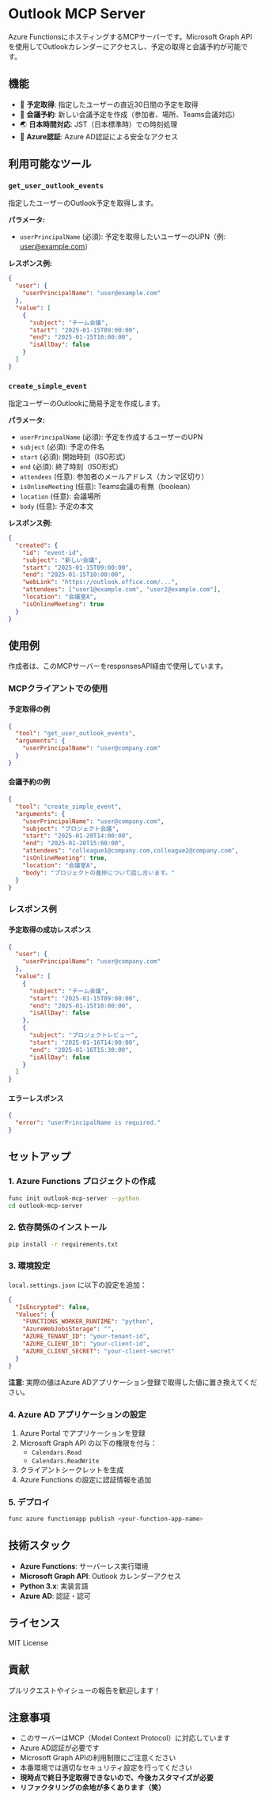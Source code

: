 # Outlook MCP Server

Azure FunctionsにホスティングするMCPサーバーです。Microsoft Graph APIを使用してOutlookカレンダーにアクセスし、予定の取得と会議予約が可能です。

## 機能

- 📅 **予定取得**: 指定したユーザーの直近30日間の予定を取得
- 📝 **会議予約**: 新しい会議予定を作成（参加者、場所、Teams会議対応）
- 🌏 **日本時間対応**: JST（日本標準時）での時刻処理
- 🔐 **Azure認証**: Azure AD認証による安全なアクセス

## 利用可能なツール

### `get_user_outlook_events`
指定したユーザーのOutlook予定を取得します。

**パラメータ:**
- `userPrincipalName` (必須): 予定を取得したいユーザーのUPN（例: user@example.com）

**レスポンス例:**
```json
{
  "user": {
    "userPrincipalName": "user@example.com"
  },
  "value": [
    {
      "subject": "チーム会議",
      "start": "2025-01-15T09:00:00",
      "end": "2025-01-15T10:00:00",
      "isAllDay": false
    }
  ]
}
```

### `create_simple_event`
指定ユーザーのOutlookに簡易予定を作成します。

**パラメータ:**
- `userPrincipalName` (必須): 予定を作成するユーザーのUPN
- `subject` (必須): 予定の件名
- `start` (必須): 開始時刻（ISO形式）
- `end` (必須): 終了時刻（ISO形式）
- `attendees` (任意): 参加者のメールアドレス（カンマ区切り）
- `isOnlineMeeting` (任意): Teams会議の有無（boolean）
- `location` (任意): 会議場所
- `body` (任意): 予定の本文

**レスポンス例:**
```json
{
  "created": {
    "id": "event-id",
    "subject": "新しい会議",
    "start": "2025-01-15T09:00:00",
    "end": "2025-01-15T10:00:00",
    "webLink": "https://outlook.office.com/...",
    "attendees": ["user1@example.com", "user2@example.com"],
    "location": "会議室A",
    "isOnlineMeeting": true
  }
}
```

## 使用例

作成者は、このMCPサーバーをresponsesAPI経由で使用しています。

### MCPクライアントでの使用

#### 予定取得の例
```json
{
  "tool": "get_user_outlook_events",
  "arguments": {
    "userPrincipalName": "user@company.com"
  }
}
```

#### 会議予約の例
```json
{
  "tool": "create_simple_event",
  "arguments": {
    "userPrincipalName": "user@company.com",
    "subject": "プロジェクト会議",
    "start": "2025-01-20T14:00:00",
    "end": "2025-01-20T15:00:00",
    "attendees": "colleague1@company.com,colleague2@company.com",
    "isOnlineMeeting": true,
    "location": "会議室A",
    "body": "プロジェクトの進捗について話し合います。"
  }
}
```

### レスポンス例

#### 予定取得の成功レスポンス
```json
{
  "user": {
    "userPrincipalName": "user@company.com"
  },
  "value": [
    {
      "subject": "チーム会議",
      "start": "2025-01-15T09:00:00",
      "end": "2025-01-15T10:00:00",
      "isAllDay": false
    },
    {
      "subject": "プロジェクトレビュー",
      "start": "2025-01-16T14:00:00",
      "end": "2025-01-16T15:30:00",
      "isAllDay": false
    }
  ]
}
```

#### エラーレスポンス
```json
{
  "error": "userPrincipalName is required."
}
```

## セットアップ

### 1. Azure Functions プロジェクトの作成

```bash
func init outlook-mcp-server --python
cd outlook-mcp-server
```

### 2. 依存関係のインストール

```bash
pip install -r requirements.txt
```

### 3. 環境設定

`local.settings.json` に以下の設定を追加：

```json
{
  "IsEncrypted": false,
  "Values": {
    "FUNCTIONS_WORKER_RUNTIME": "python",
    "AzureWebJobsStorage": "",
    "AZURE_TENANT_ID": "your-tenant-id",
    "AZURE_CLIENT_ID": "your-client-id",
    "AZURE_CLIENT_SECRET": "your-client-secret"
  }
}
```

**注意**: 実際の値はAzure ADアプリケーション登録で取得した値に置き換えてください。

### 4. Azure AD アプリケーションの設定

1. Azure Portal でアプリケーションを登録
2. Microsoft Graph API の以下の権限を付与：
   - `Calendars.Read`
   - `Calendars.ReadWrite`
3. クライアントシークレットを生成
4. Azure Functions の設定に認証情報を追加

### 5. デプロイ

```bash
func azure functionapp publish <your-function-app-name>
```

## 技術スタック

- **Azure Functions**: サーバーレス実行環境
- **Microsoft Graph API**: Outlook カレンダーアクセス
- **Python 3.x**: 実装言語
- **Azure AD**: 認証・認可

## ライセンス

MIT License

## 貢献

プルリクエストやイシューの報告を歓迎します！

## 注意事項

- このサーバーはMCP（Model Context Protocol）に対応しています
- Azure AD認証が必要です
- Microsoft Graph APIの利用制限にご注意ください
- 本番環境では適切なセキュリティ設定を行ってください
- **現時点で終日予定取得できないので、今後カスタマイズが必要**
- **リファクタリングの余地が多くあります（笑）**
